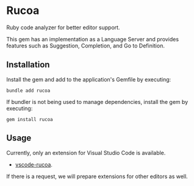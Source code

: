 # Rucoa

Ruby code analyzer for better editor support.

This gem has an implementation as a Language Server and provides features such as Suggestion, Completion, and Go to Definition.

## Installation

Install the gem and add to the application's Gemfile by executing:

```
bundle add rucoa
```

If bundler is not being used to manage dependencies, install the gem by executing:

```
gem install rucoa
```

## Usage

Currently, only an extension for Visual Studio Code is available.

- [vscode-rucoa](https://github.com/r7kamura/vscode-rucoa).

If there is a request, we will prepare extensions for other editors as well.
